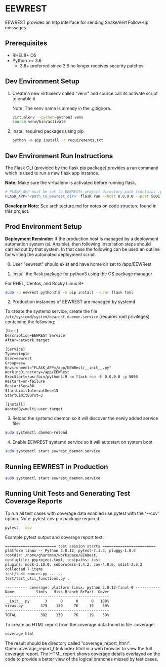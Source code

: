 # EEWREST

EEWREST provides an http interface for sending ShakeAlert Follow-up messages.

## Prerequisites

* RHEL8+ OS
* Python >= 3.6
  * 3.8+ preferred since 3.6 no longer receives security patches

## Dev Environment Setup

1. Create a new virtualenv called "venv" and source call its activate script to
enable it

    Note: The venv name is already in the .gitignore.

    ```bash
    virtualenv --python=python3 venv
    source venv/bin/activate
    ```

2. Install required packages using pip

    ```bash
    python -m pip install -r requirements.txt
    ```

## Dev Environment Run Instructions

The Flask CLI (provided by the flask pip package) provides a run command
which is used to run a new flask app instance.

**Note:** Make sure the virtualenv is activated before running flask.

```bash
# FLASK_APP must be set to EEWRESTs project directory path (contains .git)
FLASK_APP='<path_to_eewrest_dir>' flask run --host 0.0.0.0 --port 5001
```

**Developer Note:** See architecture.md for notes on code structure found in this project.

## Prod Environment Setup

**Deployment Reminder:** If the production host is managed by a deployment automation system
(ei. Ansible), then following installation steps should carried out by that system. In that
case the following can be used an outline for writing the automated deployment script.

0. User "eewrest" should exist and have home dir set to /app/EEWRest

1. Install the flask package for python3 using the OS package manager

For RHEL, Centos, and Rocky Linux 8+

```bash
sudo -u eewrest python3.8 -m pip install --user flask toml
```

2. Production instances of EEWREST are managed by systemd

To create the systemd service, create the file `/etc/systemd/system/eewrest_daemon.service`
(requires root privileges) containing the following:

```txt
[Unit]
Description=EEWREST Service
After=network.target

[Service]
Type=simple
User=eewrest
Group=eew
Environment="FLASK_APP=/app/EEWRest/__init__.py"
WorkingDirectory=/app/EEWRest
ExecStart=/usr/bin/python3.9 -m flask run -h 0.0.0.0 -p 5000
Restart=on-failure
RestartSec=30
StartLimitIntervalSec=15
StartLimitBurst=3

[Install]
WantedBy=multi-user.target
```

3. Reload the systemd daemon so it will discover the newly added service file:
```bash
sudo systemctl daemon-reload
```

4. Enable EEWREST systemd service so it will autostart on system boot
```bash
sudo systemctl start eewrest_daemon.service
```

## Running EEWREST in Production

```bash
sudo systemctl start eewrest_daemon.service
```

## Running Unit Tests and Generating Test Coverage Reports

To run all test cases with coverage data enabled use pytest with
the '--cov' option. Note: pytest-cov pip package required.

```bash
pytest --cov
```

Example pytest output and coverage report text:

```txt
======================= test session starts ========================
platform linux -- Python 3.8.12, pytest-7.1.3, pluggy-1.0.0
rootdir: /home/ghartman/workspace/EEWRest,
configfile: pyproject.toml, testpaths: test
plugins: mock-3.10.0, subprocess-1.4.2, cov-4.0.0, xdist-3.0.2
collected 7 items                                                                                                                                                                                                                                                                       
test/test_routes.py ......                                               [ 85%]
test/test_util_functions.py .                                            [100%]

---------- coverage: platform linux, python 3.8.12-final-0 -----------
Name          Stmts   Miss Branch BrPart  Cover
-----------------------------------------------
__init__.py       3      0      0      0   100%
views.py        379    139     76     19    59%
-----------------------------------------------
TOTAL           382    139     76     19    59%

```

To create an HTML report from the coverage data found in file .coverage:

```bash
coverage html
```

The result should be directory called "coverage_report_html".  
Open coverage_report_html/index.html in a web browser to view the full
coverage report.  The HTML report shows coverage details overlayed on the
code to provide a better view of the logical branches missed by test cases.
